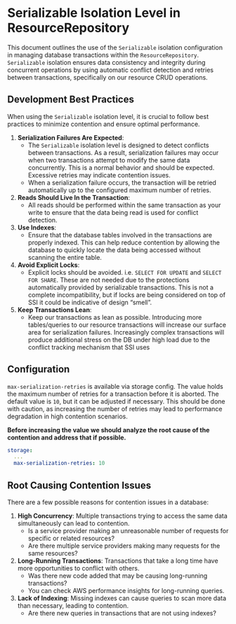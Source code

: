 # Serializable Isolation Level in ResourceRepository

This document outlines the use of the `Serializable` isolation configuration in managing database transactions within the `ResourceRepository`. `Serializable` isolation ensures data consistency and integrity during concurrent operations by using automatic conflict detection and retries between transactions, specifically on our resource CRUD operations.

## Development Best Practices
When using the `Serializable` isolation level, it is crucial to follow best practices to minimize contention and ensure optimal performance.

1. **Serialization Failures Are Expected**: 
   - The `Serializable` isolation level is designed to detect conflicts between transactions. As a result, serialization failures may occur when two transactions attempt to modify the same data concurrently. This is a normal behavior and should be expected. Excessive retries may indicate contention issues.
   - When a serialization failure occurs, the transaction will be retried automatically up to the configured maximum number of retries.
1. **Reads Should Live In the Transaction**: 
   - All reads should be performed within the same transaction as your write to ensure that the data being read is used for conflict detection.
1. **Use Indexes**: 
   - Ensure that the database tables involved in the transactions are properly indexed. This can help reduce contention by allowing the database to quickly locate the data being accessed without scanning the entire table.
1. **Avoid Explicit Locks**: 
   - Explicit locks should be avoided. i.e. `SELECT FOR UPDATE` and `SELECT FOR SHARE`. These are not needed due to the protections automatically provided by serializable transactions. This is not a complete incompatibility, but if locks are being considered on top of SSI it could be indicative of design “smell”.
1. **Keep Transactions Lean**: 
   - Keep our transactions as lean as possible. Introducing more tables/queries to our resource transactions will increase our surface area for serialization failures. Increasingly complex transactions will produce additional stress on the DB under high load due to the conflict tracking mechanism that SSI uses

## Configuration

`max-serialization-retries` is available via storage config. The value holds the maximum number of retries for a transaction before it is aborted. The default value is `10`, but it can be adjusted if necessary. This should be done with caution, as increasing the number of retries may lead to performance degradation in high contention scenarios. 

**Before increasing the value we should analyze the root cause of the contention and address that if possible.**
```yaml
storage:
  ...
  max-serialization-retries: 10
```

## Root Causing Contention Issues
There are a few possible reasons for contention issues in a database:
1. **High Concurrency**: Multiple transactions trying to access the same data simultaneously can lead to contention.
    * Is a service provider making an unreasonable number of requests for specific or related resources?
    * Are there multiple service providers making many requests for the same resources?
2. **Long-Running Transactions**: Transactions that take a long time have more opportunities to conflict with others.
    * Was there new code added that may be causing long-running transactions?
    * You can check AWS performance insights for long-running queries.
4. **Lack of Indexing**: Missing indexes can cause queries to scan more data than necessary, leading to contention.
    * Are there new queries in transactions that are not using indexes?